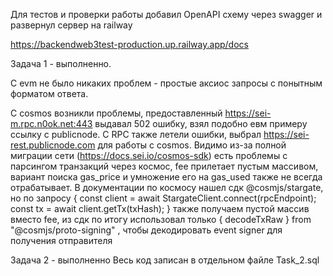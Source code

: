 Для тестов и проверки работы добавил OpenAPI схему через swagger и развернул сервер на railway 

https://backendweb3test-production.up.railway.app/docs

Задача 1 - выполненно.
  
  С evm не было никаких проблем - простые аксиос запросы с понытным форматом ответа.

  С cosmos возникли проблемы, предоставленный https://sei-m.rpc.n0ok.net:443 выдавал 502 ошибку, взял подобно евм примеру ссылку с publicnode. С RPC также летели ошибки, выбрал https://sei-rest.publicnode.com для работы с cosmos. Видимо из-за полной миграции сети (https://docs.sei.io/cosmos-sdk) есть проблемы с парсингом транзакций через космос, fee прилетает пустым массивом, вариант поиска gas_price и умножение его на gas_used также не всегда отрабатывает. В документации по космосу нашел сдк @cosmjs/stargate, но по запросу 
  {
  const client = await StargateClient.connect(rpcEndpoint);
  const tx = await client.getTx(txHash);
  }
  также получаем пустой массив вместо fee, из сдк по итогу использовал только { decodeTxRaw } from "@cosmjs/proto-signing" , чтобы декодировать event signer для получения отправителя 

Задача 2 - выполненно 
  Весь код записан в отдельном файле Task_2.sql